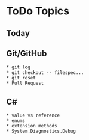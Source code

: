 # ToDo Topics

## Today
    
## Git/GitHub
    * git log
    * git checkout -- filespec...
    * git reset
    * Pull Request

## C#
    * value vs reference
    * enums
    * extension methods
    * System.Diagnostics.Debug